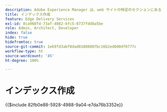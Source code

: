 ```yaml
---
description: Adobe Experience Manager は、web サイトの特定のセクションにある、公開されたすべてのページのインデックスを保持する方法を提供します。これは通常、リストやフィードを構築し、ページやコンテンツフラグメントの検索やフィルタリングのユースケースを有効にするために使用されます。
title: インデックス作成
feature: Edge Delivery Services
exl-id: 8ca968fd-73af-4082-bfc5-0737fdd8a5be
role: Admin, Architect, Developer
index: false
hide: true
hidefromtoc: true
source-git-commit: 1e69fd3abf8dad01886007bc16b2ed0d0df0777c
workflow-type: ht
source-wordcount: '45'
ht-degree: 100%

---
```


# インデックス作成

{{$include 82fb0e88-5928-4988-9a04-e7da76b3352e}}
